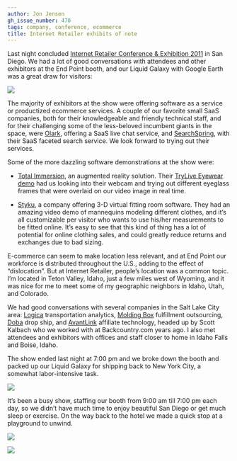 ```yaml
---
author: Jon Jensen
gh_issue_number: 470
tags: company, conference, ecommerce
title: Internet Retailer exhibits of note
---
```


Last night concluded [Internet Retailer Conference & Exhibition 2011](https://web.archive.org/web/20110811074600/irce.internetretailer.com/2011/) in San Diego. We had a lot of good conversations with attendees and other exhibitors at the End Point booth, and our Liquid Galaxy with Google Earth was a great draw for visitors:

![](/blog/2011/06/17/internet-retailer-exhibitors-of-note/image-0.jpg)

The majority of exhibitors at the show were offering software as a service or productized ecommerce services. A couple of our favorite small SaaS companies, both for their knowledgeable and friendly technical staff, and for their challenging some of the less-beloved incumbent giants in the space, were [Olark](https://www.olark.com/), offering a SaaS live chat service, and [SearchSpring](https://www.searchspring.com/), with their SaaS faceted search service. We look forward to trying out their services.

Some of the more dazzling software demonstrations at the show were:

- [Total Immersion](http://www.t-immersion.com/), an augmented reality solution. Their [TryLive Eyewear demo](http://www.t-immersion.com/en,trylive-eyewear,932.html) had us looking into their webcam and trying out different eyeglass frames that were overlaid on our video image in real time.

- [Styku](https://www.styku.com/), a company offering 3-D virtual fitting room software. They had an amazing video demo of mannequins modeling different clothes, and it’s all customizable per visitor who wants to use his/her measurements to be fitted online. It’s easy to see that this kind of thing has a lot of potential for online clothing sales, and could greatly reduce returns and exchanges due to bad sizing.

E-commerce can seem to make location less relevant, and at End Point our workforce is distributed throughout the U.S., adding to the effect of “dislocation”. But at Internet Retailer, people’s location was a common topic. I’m located in Teton Valley, Idaho, just a few miles west of Wyoming, and it was nice for me to meet some of my geographic neighbors in Idaho, Utah, and Colorado.

We had good conversations with several companies in the Salt Lake City area: [Logica](https://web.archive.org/web/20110706081026/http://logicacorp.com/) transportation analytics, [Molding Box](https://web.archive.org/web/20110618074337/http://www.moldingbox.com/) fulfillment outsourcing, [Doba](https://www.doba.com/) drop ship, and [AvantLink](https://www.avantlink.com/) affiliate technology, headed up by Scott Kalbach who we worked with at Backcountry.com years ago. I also met attendees and exhibitors with offices and staff closer to home in Idaho Falls and Boise, Idaho.

The show ended last night at 7:00 pm and we broke down the booth and packed up our Liquid Galaxy for shipping back to New York City, a somewhat labor-intensive task.

![](/blog/2011/06/17/internet-retailer-exhibitors-of-note/image-1.jpg)

It’s been a busy show, staffing our booth from 9:00 am till 7:00 pm each day, so we didn’t have much time to enjoy beautiful San Diego or get much sleep or exercise. On the way back to the hotel we made a quick stop at a playground to unwind.

![](/blog/2011/06/17/internet-retailer-exhibitors-of-note/image-2.jpg)

![](/blog/2011/06/17/internet-retailer-exhibitors-of-note/image-3.jpg)
